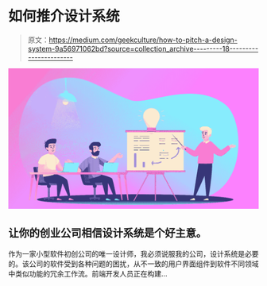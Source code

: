 # 如何推介设计系统

> 原文：<https://medium.com/geekculture/how-to-pitch-a-design-system-9a56971062bd?source=collection_archive---------18----------------------->

![](img/fd21a39b5d4652604d081e778389f4b4.png)

## 让你的创业公司相信设计系统是个好主意。

作为一家小型软件初创公司的唯一设计师，我必须说服我的公司，设计系统是必要的。该公司的软件受到各种问题的困扰，从不一致的用户界面组件到软件不同领域中类似功能的冗余工作流。前端开发人员正在构建…
